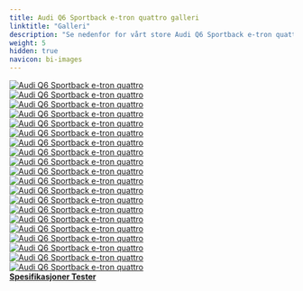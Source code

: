 ```yaml
---
title: Audi Q6 Sportback e-tron quattro galleri
linktitle: "Galleri"
description: "Se nedenfor for vårt store Audi Q6 Sportback e-tron quattro bildegalleri. Klikk på bildene for høyoppløselige versjoner."
weight: 5
hidden: true
navicon: bi-images
---
```

<!-- markdownlint-disable MD033 -->
<div class="row" id ="my-gallery">
	<div class="pswp-grid-item col-6 col-md-4">
		<a href="https://media.evkx.net/multimedia/models/audi/q6_e-tron/q6_sportback_e-tron_quattro/charging_1.jpg"
data-pswp-src="https://media.evkx.net/multimedia/models/audi/q6_e-tron/q6_sportback_e-tron_quattro/charging_1.jpg"
data-pswp-width="3000"
data-pswp-height="2250" 
target="_blank">
			<img src="https://media.evkx.net/multimedia/models/audi/q6_e-tron/q6_sportback_e-tron_quattro/charging_1_xst.jpg" alt="Audi Q6 Sportback e-tron quattro" class="img-fluid " />
		</a>
	</div>
	<div class="pswp-grid-item col-6 col-md-4">
		<a href="https://media.evkx.net/multimedia/models/audi/q6_e-tron/q6_sportback_e-tron_quattro/dynamic_1.jpg"
data-pswp-src="https://media.evkx.net/multimedia/models/audi/q6_e-tron/q6_sportback_e-tron_quattro/dynamic_1.jpg"
data-pswp-width="3000"
data-pswp-height="2000" 
target="_blank">
			<img src="https://media.evkx.net/multimedia/models/audi/q6_e-tron/q6_sportback_e-tron_quattro/dynamic_1_xst.jpg" alt="Audi Q6 Sportback e-tron quattro" class="img-fluid " />
		</a>
	</div>
	<div class="pswp-grid-item col-6 col-md-4">
		<a href="https://media.evkx.net/multimedia/models/audi/q6_e-tron/q6_sportback_e-tron_quattro/dynamic_2.jpg"
data-pswp-src="https://media.evkx.net/multimedia/models/audi/q6_e-tron/q6_sportback_e-tron_quattro/dynamic_2.jpg"
data-pswp-width="3000"
data-pswp-height="1999" 
target="_blank">
			<img src="https://media.evkx.net/multimedia/models/audi/q6_e-tron/q6_sportback_e-tron_quattro/dynamic_2_xst.jpg" alt="Audi Q6 Sportback e-tron quattro" class="img-fluid " />
		</a>
	</div>
	<div class="pswp-grid-item col-6 col-md-4">
		<a href="https://media.evkx.net/multimedia/models/audi/q6_e-tron/q6_sportback_e-tron_quattro/dynamic_3.jpg"
data-pswp-src="https://media.evkx.net/multimedia/models/audi/q6_e-tron/q6_sportback_e-tron_quattro/dynamic_3.jpg"
data-pswp-width="3000"
data-pswp-height="2000" 
target="_blank">
			<img src="https://media.evkx.net/multimedia/models/audi/q6_e-tron/q6_sportback_e-tron_quattro/dynamic_3_xst.jpg" alt="Audi Q6 Sportback e-tron quattro" class="img-fluid " />
		</a>
	</div>
	<div class="pswp-grid-item col-6 col-md-4">
		<a href="https://media.evkx.net/multimedia/models/audi/q6_e-tron/q6_sportback_e-tron_quattro/exterior_1.jpg"
data-pswp-src="https://media.evkx.net/multimedia/models/audi/q6_e-tron/q6_sportback_e-tron_quattro/exterior_1.jpg"
data-pswp-width="3000"
data-pswp-height="2250" 
target="_blank">
			<img src="https://media.evkx.net/multimedia/models/audi/q6_e-tron/q6_sportback_e-tron_quattro/exterior_1_xst.jpg" alt="Audi Q6 Sportback e-tron quattro" class="img-fluid " />
		</a>
	</div>
	<div class="pswp-grid-item col-6 col-md-4">
		<a href="https://media.evkx.net/multimedia/models/audi/q6_e-tron/q6_sportback_e-tron_quattro/exterior_10.jpg"
data-pswp-src="https://media.evkx.net/multimedia/models/audi/q6_e-tron/q6_sportback_e-tron_quattro/exterior_10.jpg"
data-pswp-width="3000"
data-pswp-height="2250" 
target="_blank">
			<img src="https://media.evkx.net/multimedia/models/audi/q6_e-tron/q6_sportback_e-tron_quattro/exterior_10_xst.jpg" alt="Audi Q6 Sportback e-tron quattro" class="img-fluid " />
		</a>
	</div>
	<div class="pswp-grid-item col-6 col-md-4">
		<a href="https://media.evkx.net/multimedia/models/audi/q6_e-tron/q6_sportback_e-tron_quattro/exterior_2.jpg"
data-pswp-src="https://media.evkx.net/multimedia/models/audi/q6_e-tron/q6_sportback_e-tron_quattro/exterior_2.jpg"
data-pswp-width="3000"
data-pswp-height="2250" 
target="_blank">
			<img src="https://media.evkx.net/multimedia/models/audi/q6_e-tron/q6_sportback_e-tron_quattro/exterior_2_xst.jpg" alt="Audi Q6 Sportback e-tron quattro" class="img-fluid " />
		</a>
	</div>
	<div class="pswp-grid-item col-6 col-md-4">
		<a href="https://media.evkx.net/multimedia/models/audi/q6_e-tron/q6_sportback_e-tron_quattro/exterior_3.jpg"
data-pswp-src="https://media.evkx.net/multimedia/models/audi/q6_e-tron/q6_sportback_e-tron_quattro/exterior_3.jpg"
data-pswp-width="3000"
data-pswp-height="2250" 
target="_blank">
			<img src="https://media.evkx.net/multimedia/models/audi/q6_e-tron/q6_sportback_e-tron_quattro/exterior_3_xst.jpg" alt="Audi Q6 Sportback e-tron quattro" class="img-fluid " />
		</a>
	</div>
	<div class="pswp-grid-item col-6 col-md-4">
		<a href="https://media.evkx.net/multimedia/models/audi/q6_e-tron/q6_sportback_e-tron_quattro/exterior_4.jpg"
data-pswp-src="https://media.evkx.net/multimedia/models/audi/q6_e-tron/q6_sportback_e-tron_quattro/exterior_4.jpg"
data-pswp-width="3000"
data-pswp-height="2249" 
target="_blank">
			<img src="https://media.evkx.net/multimedia/models/audi/q6_e-tron/q6_sportback_e-tron_quattro/exterior_4_xst.jpg" alt="Audi Q6 Sportback e-tron quattro" class="img-fluid " />
		</a>
	</div>
	<div class="pswp-grid-item col-6 col-md-4">
		<a href="https://media.evkx.net/multimedia/models/audi/q6_e-tron/q6_sportback_e-tron_quattro/exterior_5.jpg"
data-pswp-src="https://media.evkx.net/multimedia/models/audi/q6_e-tron/q6_sportback_e-tron_quattro/exterior_5.jpg"
data-pswp-width="3000"
data-pswp-height="2249" 
target="_blank">
			<img src="https://media.evkx.net/multimedia/models/audi/q6_e-tron/q6_sportback_e-tron_quattro/exterior_5_xst.jpg" alt="Audi Q6 Sportback e-tron quattro" class="img-fluid " />
		</a>
	</div>
	<div class="pswp-grid-item col-6 col-md-4">
		<a href="https://media.evkx.net/multimedia/models/audi/q6_e-tron/q6_sportback_e-tron_quattro/exterior_6.jpg"
data-pswp-src="https://media.evkx.net/multimedia/models/audi/q6_e-tron/q6_sportback_e-tron_quattro/exterior_6.jpg"
data-pswp-width="3000"
data-pswp-height="2250" 
target="_blank">
			<img src="https://media.evkx.net/multimedia/models/audi/q6_e-tron/q6_sportback_e-tron_quattro/exterior_6_xst.jpg" alt="Audi Q6 Sportback e-tron quattro" class="img-fluid " />
		</a>
	</div>
	<div class="pswp-grid-item col-6 col-md-4">
		<a href="https://media.evkx.net/multimedia/models/audi/q6_e-tron/q6_sportback_e-tron_quattro/exterior_7.jpg"
data-pswp-src="https://media.evkx.net/multimedia/models/audi/q6_e-tron/q6_sportback_e-tron_quattro/exterior_7.jpg"
data-pswp-width="3000"
data-pswp-height="2250" 
target="_blank">
			<img src="https://media.evkx.net/multimedia/models/audi/q6_e-tron/q6_sportback_e-tron_quattro/exterior_7_xst.jpg" alt="Audi Q6 Sportback e-tron quattro" class="img-fluid " />
		</a>
	</div>
	<div class="pswp-grid-item col-6 col-md-4">
		<a href="https://media.evkx.net/multimedia/models/audi/q6_e-tron/q6_sportback_e-tron_quattro/exterior_8.jpg"
data-pswp-src="https://media.evkx.net/multimedia/models/audi/q6_e-tron/q6_sportback_e-tron_quattro/exterior_8.jpg"
data-pswp-width="3000"
data-pswp-height="2250" 
target="_blank">
			<img src="https://media.evkx.net/multimedia/models/audi/q6_e-tron/q6_sportback_e-tron_quattro/exterior_8_xst.jpg" alt="Audi Q6 Sportback e-tron quattro" class="img-fluid " />
		</a>
	</div>
	<div class="pswp-grid-item col-6 col-md-4">
		<a href="https://media.evkx.net/multimedia/models/audi/q6_e-tron/q6_sportback_e-tron_quattro/exterior_9.jpg"
data-pswp-src="https://media.evkx.net/multimedia/models/audi/q6_e-tron/q6_sportback_e-tron_quattro/exterior_9.jpg"
data-pswp-width="3000"
data-pswp-height="2250" 
target="_blank">
			<img src="https://media.evkx.net/multimedia/models/audi/q6_e-tron/q6_sportback_e-tron_quattro/exterior_9_xst.jpg" alt="Audi Q6 Sportback e-tron quattro" class="img-fluid " />
		</a>
	</div>
	<div class="pswp-grid-item col-6 col-md-4">
		<a href="https://media.evkx.net/multimedia/models/audi/q6_e-tron/q6_sportback_e-tron_quattro/frontseats_1.jpg"
data-pswp-src="https://media.evkx.net/multimedia/models/audi/q6_e-tron/q6_sportback_e-tron_quattro/frontseats_1.jpg"
data-pswp-width="3000"
data-pswp-height="2249" 
target="_blank">
			<img src="https://media.evkx.net/multimedia/models/audi/q6_e-tron/q6_sportback_e-tron_quattro/frontseats_1_xst.jpg" alt="Audi Q6 Sportback e-tron quattro" class="img-fluid " />
		</a>
	</div>
	<div class="pswp-grid-item col-6 col-md-4">
		<a href="https://media.evkx.net/multimedia/models/audi/q6_e-tron/q6_sportback_e-tron_quattro/interior_1.jpg"
data-pswp-src="https://media.evkx.net/multimedia/models/audi/q6_e-tron/q6_sportback_e-tron_quattro/interior_1.jpg"
data-pswp-width="3000"
data-pswp-height="2250" 
target="_blank">
			<img src="https://media.evkx.net/multimedia/models/audi/q6_e-tron/q6_sportback_e-tron_quattro/interior_1_xst.jpg" alt="Audi Q6 Sportback e-tron quattro" class="img-fluid " />
		</a>
	</div>
	<div class="pswp-grid-item col-6 col-md-4">
		<a href="https://media.evkx.net/multimedia/models/audi/q6_e-tron/q6_sportback_e-tron_quattro/interior_2.jpg"
data-pswp-src="https://media.evkx.net/multimedia/models/audi/q6_e-tron/q6_sportback_e-tron_quattro/interior_2.jpg"
data-pswp-width="3000"
data-pswp-height="2250" 
target="_blank">
			<img src="https://media.evkx.net/multimedia/models/audi/q6_e-tron/q6_sportback_e-tron_quattro/interior_2_xst.jpg" alt="Audi Q6 Sportback e-tron quattro" class="img-fluid " />
		</a>
	</div>
	<div class="pswp-grid-item col-6 col-md-4">
		<a href="https://media.evkx.net/multimedia/models/audi/q6_e-tron/q6_sportback_e-tron_quattro/main_1.jpg"
data-pswp-src="https://media.evkx.net/multimedia/models/audi/q6_e-tron/q6_sportback_e-tron_quattro/main_1.jpg"
data-pswp-width="3000"
data-pswp-height="2250" 
target="_blank">
			<img src="https://media.evkx.net/multimedia/models/audi/q6_e-tron/q6_sportback_e-tron_quattro/main_1_xst.jpg" alt="Audi Q6 Sportback e-tron quattro" class="img-fluid " />
		</a>
	</div>
	<div class="pswp-grid-item col-6 col-md-4">
		<a href="https://media.evkx.net/multimedia/models/audi/q6_e-tron/q6_sportback_e-tron_quattro/screens_1.jpg"
data-pswp-src="https://media.evkx.net/multimedia/models/audi/q6_e-tron/q6_sportback_e-tron_quattro/screens_1.jpg"
data-pswp-width="3000"
data-pswp-height="2250" 
target="_blank">
			<img src="https://media.evkx.net/multimedia/models/audi/q6_e-tron/q6_sportback_e-tron_quattro/screens_1_xst.jpg" alt="Audi Q6 Sportback e-tron quattro" class="img-fluid " />
		</a>
	</div>
	<div class="pswp-grid-item col-6 col-md-4">
		<a href="https://media.evkx.net/multimedia/models/audi/q6_e-tron/q6_sportback_e-tron_quattro/trunk_1.jpg"
data-pswp-src="https://media.evkx.net/multimedia/models/audi/q6_e-tron/q6_sportback_e-tron_quattro/trunk_1.jpg"
data-pswp-width="3000"
data-pswp-height="2250" 
target="_blank">
			<img src="https://media.evkx.net/multimedia/models/audi/q6_e-tron/q6_sportback_e-tron_quattro/trunk_1_xst.jpg" alt="Audi Q6 Sportback e-tron quattro" class="img-fluid " />
		</a>
	</div>
</div>
<script type="module">
  import PhotoSwipeLightbox from '/js/photoswipe-lightbox.esm.js';
    const lightbox = new PhotoSwipeLightbox({
       gallery: '#my-gallery',
        children: 'a',
        pswpModule: () => import('/js/photoswipe.esm.js')
    });
lightbox.init();
</script>
<div class="mt-3 mb-3">
<a href="../specifications/" class="text-decoration-none text-black">
<strong><i class="bi-arrow-left"></i> Spesifikasjoner </strong>
</a>
<a href="../reviews/" class="text-decoration-none text-black float-end">
<strong>Tester <i class="bi-arrow-right"></i></strong>
</a>
</div>
